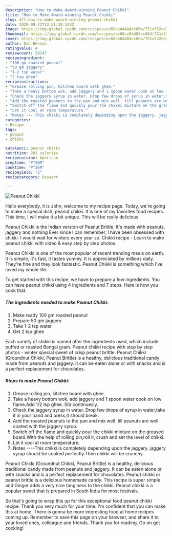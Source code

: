 ```yaml
---
description: "How to Make Award-winning Peanut Chikki"
title: "How to Make Award-winning Peanut Chikki"
slug: 471-how-to-make-award-winning-peanut-chikki
date: 2020-09-22T13:51:30.534Z
image: https://img-global.cpcdn.com/recipes/ec68ce04484cc664/751x532cq70/peanut-chikki-recipe-main-photo.jpg
thumbnail: https://img-global.cpcdn.com/recipes/ec68ce04484cc664/751x532cq70/peanut-chikki-recipe-main-photo.jpg
cover: https://img-global.cpcdn.com/recipes/ec68ce04484cc664/751x532cq70/peanut-chikki-recipe-main-photo.jpg
author: Don Benson
ratingvalue: 4
reviewcount: 28147
recipeingredient:
- "100 gm roasted peanut"
- "50 gm jaggery"
- "1-2 tsp water"
- "2 tsp ghee"
recipeinstructions:
- "Grease rolling pin, kitchen board with ghee."
- "Take a heavy bottom wok, add jaggery and 1 spoon water cook on low flame.Add 1/2 tsp ghee. Stir continuesly."
- "Check the jaggery syrup in water. Drop few drops of syrup in water,take it in your hand and press,it should break."
- "Add the roasted peanuts to the pan and mix well. till peanuts are well coated with the jaggery syrup."
- "Switch off the flame and quickly pour the chikki mixture on the greased board.With the help of rolling pin,roll it, crush and set the level of chikki."
- "Let it cool at room temperature."
- "Notes ----This chikki is completely depending upon the jaggery. jaggery syrup should be cooked perfectly.Then chikki will be crunchy."
categories:
- Recipe
tags:
- peanut
- chikki

katakunci: peanut chikki 
nutrition: 201 calories
recipecuisine: American
preptime: "PT20M"
cooktime: "PT36M"
recipeyield: "2"
recipecategory: Dessert

---
```



![Peanut Chikki](https://img-global.cpcdn.com/recipes/ec68ce04484cc664/751x532cq70/peanut-chikki-recipe-main-photo.jpg)

Hello everybody, it is John, welcome to my recipe page. Today, we're going to make a special dish, peanut chikki. It is one of my favorites food recipes. This time, I will make it a bit unique. This will be really delicious.

Peanut Chikki is the Indian version of Peanut Brittle. It&#39;s made with peanuts, jaggery and nothing Ever since I can remember, I have been obsessed with chikki. I would wait for winters every year so. Chikki recipe - Learn to make peanut chikki with video &amp; easy step by step photos.

Peanut Chikki is one of the most popular of recent trending meals on earth. It is simple, it's fast, it tastes yummy. It is appreciated by millions daily. They're fine and they look fantastic. Peanut Chikki is something which I've loved my whole life.


To get started with this recipe, we have to prepare a few ingredients. You can have peanut chikki using 4 ingredients and 7 steps. Here is how you cook that.

<!--inarticleads1-->

##### The ingredients needed to make Peanut Chikki:

1. Make ready 100 gm roasted peanut
1. Prepare 50 gm jaggery
1. Take 1-2 tsp water
1. Get 2 tsp ghee


Each variety of chikki is named after the ingredients used, which include puffed or roasted Bengal gram. Peanut chikki recipe with step by step photos - winter special sweet of crisp peanut brittle. Peanut Chikki (Groundnut Chikki, Peanut Brittle) is a healthy, delicious traditional candy made from peanuts and jaggery. It can be eaten alone or with snacks and is a perfect replacement for chocolates. 

<!--inarticleads2-->

##### Steps to make Peanut Chikki:

1. Grease rolling pin, kitchen board with ghee.
1. Take a heavy bottom wok, add jaggery and 1 spoon water cook on low flame.Add 1/2 tsp ghee. Stir continuesly.
1. Check the jaggery syrup in water. Drop few drops of syrup in water,take it in your hand and press,it should break.
1. Add the roasted peanuts to the pan and mix well. till peanuts are well coated with the jaggery syrup.
1. Switch off the flame and quickly pour the chikki mixture on the greased board.With the help of rolling pin,roll it, crush and set the level of chikki.
1. Let it cool at room temperature.
1. Notes ----This chikki is completely depending upon the jaggery. jaggery syrup should be cooked perfectly.Then chikki will be crunchy.


Peanut Chikki (Groundnut Chikki, Peanut Brittle) is a healthy, delicious traditional candy made from peanuts and jaggery. It can be eaten alone or with snacks and is a perfect replacement for chocolates. Peanut chikki or peanut brittle is a delicious homemade candy. This recipe is super simple and Ginger adds a very nice tanginess to the chikki. Peanut chikki is a popular sweet that is prepared in South India for most festivals. 

So that's going to wrap this up for this exceptional food peanut chikki recipe. Thank you very much for your time. I'm confident that you can make this at home. There is gonna be more interesting food at home recipes coming up. Remember to save this page on your browser, and share it to your loved ones, colleague and friends. Thank you for reading. Go on get cooking!
